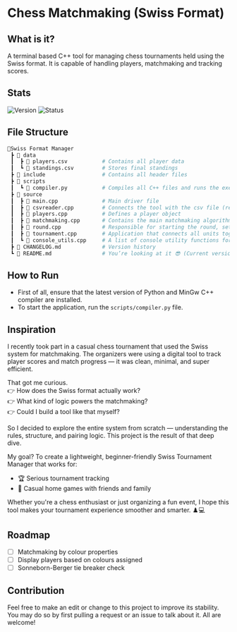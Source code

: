 # Chess Matchmaking (Swiss Format)
## What is it?
A terminal based C++ tool for managing chess tournaments held using the Swiss format. It is capable of handling players, matchmaking and tracking scores.

## Stats

![Version](https://img.shields.io/badge/Version-1.0.0-blue.svg)
![Status](https://img.shields.io/badge/Status-Updating-yellow.svg)

## File Structure
```bash
📂Swiss Format Manager
 ┣ 📂 data
 ┃  ┣ 📄 players.csv           # Contains all player data
 ┃  ┗ 📄 standings.csv         # Stores final standings
 ┣ 📂 include                  # Contains all header files
 ┣ 📂 scripts                  
 ┃  ┗ 📄 compiler.py           # Compiles all C++ files and runs the exe file if needed
 ┣ 📂 source 
 ┃  ┣ 📄 main.cpp              # Main driver file
 ┃  ┣ 📄 csvreader.cpp         # Connects the tool with the csv file (read and write)
 ┃  ┣ 📄 players.cpp           # Defines a player object
 ┃  ┣ 📄 matchmaking.cpp       # Contains the main matchmaking algorithm
 ┃  ┣ 📄 round.cpp             # Responsible for starting the round, setting results and going to the next round
 ┃  ┣ 📄 tournament.cpp        # Application that connects all units together to make the project 
 ┃  ┗ 📄 console_utils.cpp     # A list of console utility functions for better UX
 ┣ 📄 CHANGELOG.md             # Version history
 ┗ 📄 README.md                # You’re looking at it 😎 (Current version details)
```

## How to Run
- First of all, ensure that the latest version of Python and MinGw C++ compiler are installed.
- To start the application, run the `scripts/compiler.py` file.

## Inspiration
I recently took part in a casual chess tournament that used the Swiss system for matchmaking. The organizers were using a digital tool to track player scores and match progress — it was clean, minimal, and super efficient.

That got me curious.<br>
👉 How does the Swiss format actually work?<br>
👉 What kind of logic powers the matchmaking?<br>
👉 Could I build a tool like that myself?<br>

So I decided to explore the entire system from scratch — understanding the rules, structure, and pairing logic. This project is the result of that deep dive.<br>

My goal? To create a lightweight, beginner-friendly Swiss Tournament Manager that works for:
- 🏆 Serious tournament tracking
- 🏡 Casual home games with friends and family

Whether you're a chess enthusiast or just organizing a fun event, I hope this tool makes your tournament experience smoother and smarter. ♟️💻

## Roadmap
- [ ] Matchmaking by colour properties
- [ ] Display players based on colours assigned
- [ ] Sonneborn-Berger tie breaker check

## Contribution
Feel free to make an edit or change to this project to improve its stability. You may do so by first pulling a request or an issue to talk about it. All are welcome!
